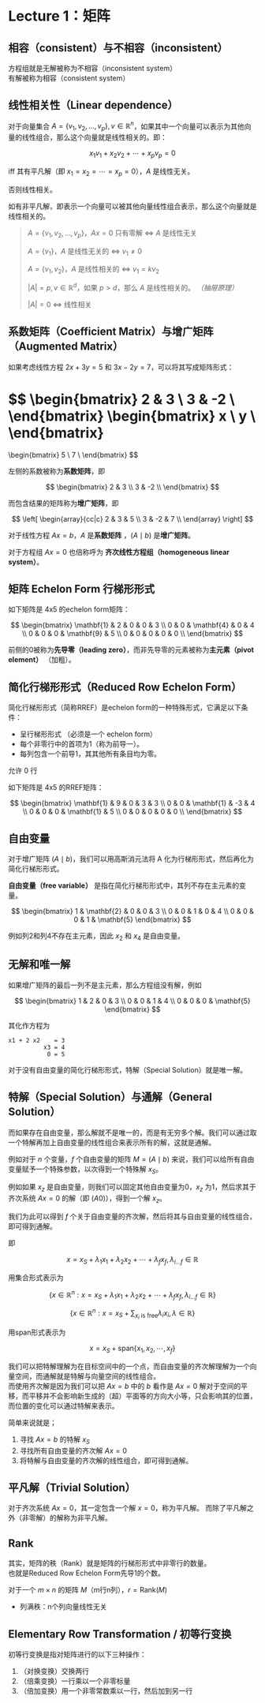 # Lecture 1：矩阵

## 相容（consistent）与不相容（inconsistent）

方程组就是无解被称为不相容（inconsistent system）  
有解被称为相容（consistent system）

## 线性相关性（Linear dependence）

对于向量集合 $A = \left\{v_1, v_2, ..., v_p \right\}, v \in \mathbb{R}^n$，如果其中一个向量可以表示为其他向量的线性组合，那么这个向量就是线性相关的。即：

$$
x_1 v_1 + x_2 v_2 + \cdots + x_p v_p = 0
$$

iff 其有平凡解（即 $x_1 = x_2 = \cdots = x_p = 0$），$A$ 是线性无关。

否则线性相关。

如有非平凡解，即表示一个向量可以被其他向量线性组合表示，那么这个向量就是线性相关的。

> $A = \left\{v_1, v_2, ..., v_p \right\}$，$Ax=0$ 只有零解 $\Longleftrightarrow$ $A$ 是线性无关
> 
> $A= \left\{v_1\right\}$，$A$ 是线性无关的 $\Longleftrightarrow$ $v_1 \neq 0$
> 
> $A= \left\{v_1, v_2\right\}$，$A$ 是线性相关的 $\Longleftrightarrow$ $v_1 = kv_2$
> 
> $|A| = p, v\in \mathbb{R}^d$，如果 $p > d$，那么 $A$ 是线性相关的。 *（抽屉原理）*
>
> $|A| = 0$ $\Longleftrightarrow$ 线性相关




## 系数矩阵（Coefficient Matrix）与增广矩阵（Augmented Matrix）

如果考虑线性方程 $2x + 3y = 5$ 和 $3x - 2y = 7$，可以将其写成矩阵形式：

$$
\begin{bmatrix}
2 & 3 \\
3 & -2 \\
\end{bmatrix}
\begin{bmatrix}
x \\
y \\
\end{bmatrix}
=
\begin{bmatrix}
5 \\
7 \\
\end{bmatrix}
$$

左侧的系数被称为**系数矩阵**，即

$$
\begin{bmatrix}
2 & 3 \\
3 & -2 \\
\end{bmatrix}
$$

而包含结果的矩阵称为**增广矩阵**，即

$$
\left[
\begin{array}{cc|c}
2 & 3 & 5 \\
3 & -2 & 7 \\
\end{array}
\right]
$$

对于线性方程 $Ax = b$，$A$ 是**系数矩阵** ，$(A \mid b)$ 是**增广矩阵**。

对于方程组 $Ax = 0$ 也倍称呼为 **齐次线性方程组（homogeneous linear system）**。

## 矩阵 Echelon Form 行梯形形式

如下矩阵是 4x5 的echelon form矩阵：

$$
\begin{bmatrix}
\mathbf{1} & 2 & 0 & 0 & 3 \\
0 & 0 & \mathbf{4} & 0 & 4 \\
0 & 0 & 0 & \mathbf{9} & 5 \\
0 & 0 & 0 & 0 & 0 \\
\end{bmatrix}
$$

前侧的0被称为**先导零（leading zero）**，而非先导零的元素被称为**主元素（pivot element）** （加粗）。

## 简化行梯形形式（Reduced Row Echelon Form）

简化行梯形形式（简称RREF）是echelon form的一种特殊形式，它满足以下条件：
- 呈行梯形形式 （必须是一个 echelon form）
- 每个非零行中的首项为1（称为前导一）。
- 每列包含一个前导1，其其他所有条目均为零。

允许 0 行

如下矩阵是 4x5 的RREF矩阵：

$$
\begin{bmatrix}
\mathbf{1} & 9 & 0 & 3 & 3 \\
0 & 0 & \mathbf{1} & -3 & 4 \\
0 & 0 & 0 & \mathbf{1} & 5 \\
0 & 0 & 0 & 0 & 0 \\
\end{bmatrix}
$$

## 自由变量

对于增广矩阵 $(A \mid b)$，我们可以用高斯消元法将 A 化为行梯形形式，然后再化为简化行梯形形式。

**自由变量（free variable）** 是指在简化行梯形形式中，其列不存在主元素的变量。

$$
\begin{bmatrix}
1 & \mathbf{2} & 0 & 0 & 3 \\
0 & 0 & 1 & 0 & 4 \\
0 & 0 & 0 & 1 & \mathbf{5}
\end{bmatrix}
$$

例如列2和列4不存在主元素，因此 $x_2$ 和 $x_4$ 是自由变量。

## 无解和唯一解

如果增广矩阵的最后一列不是主元素，那么方程组没有解，例如

$$
\begin{bmatrix}
1 & 2 & 0 & 3 \\
0 & 0 & 1 & 4 \\
0 & 0 & 0 & \mathbf{5}
\end{bmatrix}
$$

其化作方程为

```
x1 + 2 x2    = 3
          x3 = 4
           0 = 5
```

对于没有自由变量的简化行梯形形式，特解（Special Solution）就是唯一解。

## 特解（Special Solution）与通解（General Solution）

而如果存在自由变量，那么解就不是唯一的，而是有无穷多个解。我们可以通过取一个特解再加上自由变量的线性组合来表示所有的解，这就是通解。

例如对于 $n$ 个变量，$f$ 个自由变量的矩阵 $M =(A \mid b)$ 来说，我们可以给所有自由变量赋予一个特殊参数，以次得到一个特殊解 $x_S$。

例如如果 $x_z$ 是自由变量，则我们可以固定其他自由变量为0，$x_z$ 为1，然后求其于齐次系统 $Ax = 0$ 的解（即 $(A 0)$），得到一个解 $x_z$。

我们为此可以得到 $f$ 个关于自由变量的齐次解，然后将其与自由变量的线性组合，即可得到通解。

即

$$
x = x_S + \lambda_1 x_1 + \lambda_2 x_2 + \cdots + \lambda_f x_f, \lambda_{i...f} \in \mathbb{R}
$$


用集合形式表示为

$$
\left\{
x\in \mathbb{R}^n : x = x_S + \lambda_1 x_1 + \lambda_2 x_2 + \cdots + \lambda_f x_f, \lambda_{i...f} \in \mathbb{R}
\right\}
$$

$$
\left\{
x\in \mathbb{R}^n : x = x_S + \sum_{x_i \text{ is free}}{\lambda_i x_i}, \lambda \in \mathbb{R}
\right\}
$$

用span形式表示为

$$
x = x_S + \text{span}\{x_1, x_2, \cdots, x_f\}
$$

我们可以把特解理解为在目标空间中的一个点，而自由变量的齐次解理解为一个向量空间，而通解就是特解与向量空间的线性组合。  
而使用齐次解是因为我们可以把 $Ax=b$ 中的 $b$ 看作是 $Ax=0$ 解对于空间的平移，而平移并不会影响新生成的（超）平面等的方向大小等，只会影响其的位置，而位置的变化可以通过特解来表示。

简单来说就是；
1. 寻找 $Ax = b$ 的特解 $x_S$
2. 寻找所有自由变量的齐次解 $Ax = 0$
3. 将特解与自由变量的齐次解的线性组合，即可得到通解。


## 平凡解（Trivial Solution）

对于齐次系统 $Ax = 0$，其一定包含一个解 $x=0$，称为平凡解。
而除了平凡解之外（非零解）的解称为非平凡解。

## Rank

其实，矩阵的秩（Rank）就是矩阵的行梯形形式中非零行的数量。  
也就是Reduced Row Echelon Form先导1的个数。

对于一个 $m \times n$ 的矩阵 $M$（m行n列），$r = \text{Rank}(M)$

- 列满秩：n个列向量线性无关

## Elementary Row Transformation / 初等行变换

初等行变换是指对矩阵进行的以下三种操作：
1. （对换变换）交换两行
2. （倍乘变换）一行乘以一个非零标量
3. （倍加变换）用一个非零常数乘以一行，然后加到另一行